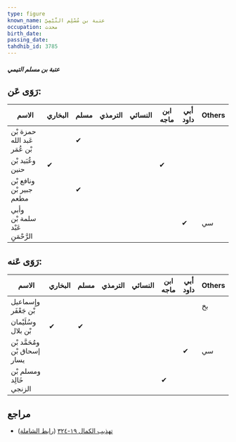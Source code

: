 ```yaml
---
type: figure
known_name: عتبة بن مُسْلِم التَّيْمِيّ
occupation: محدث
birth_date:
passing_date:
tahdhib_id: 3785
---
```

##### عتبة بن مسلم التيمي

## رَوَى عَن:
| الاسم                           | البخاري | مسلم | الترمذي | النسائي | ابن ماجه | أبي داود | Others |
| ------------------------------- | ------- | ---- | ------- | ------- | -------- | -------- | ------ |
| حمزة بْن عَبد الله بْن عُمَر    |         | ✔    |         |         |          |          |        |
| وعُبَيد بْن حنين                | ✔       |      |         |         | ✔        |          |        |
| ونافع بْن جبير بْن مطعم         |         | ✔    |         |         |          |          |        |
| وأبي سلمة بْن عَبْد الرَّحْمَنِ |         |      |         |         |          | ✔        | سي     |
## رَوَى عَنه:
| الاسم                        | البخاري | مسلم | الترمذي | النسائي | ابن ماجه | أبي داود | Others |
| ---------------------------- | ------- | ---- | ------- | ------- | -------- | -------- | ------ |
| وإِسماعيل بْن جَعْفَر        |         |      |         |         |          |          | بخ     |
| وسُلَيْمان بْن بلال          | ✔       | ✔    |         |         |          |          |        |
| ومُحَمَّد بْن إسحاق بْن يسار |         |      |         |         |          | ✔        | سي     |
| ومسلم بْن خَالِد الزنجي      |         |      |         |         | ✔        |          |        |
## مراجع
- [تهذيب الكمال ١٩-٣٢٤](obsidian://open?vault=Tahdhib-al-Kamal&file=Figures/٣٧٨٥-عتبة%20بن%20مسلم%20التيمي) ([رابط الشاملة](https://shamela.ws/book/3722/9898))